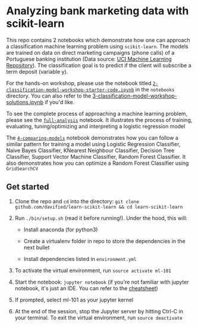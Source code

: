# Analyzing bank marketing data with scikit-learn

This repo contains 2 notebooks which demonstrate how one can approach a classification machine learning problem using `scikit-learn`. The models are trained on data on direct marketing campaigns (phone calls) of a Portuguese banking institution (Data source: [UCI Machine Learning Repository](http://archive.ics.uci.edu/ml/datasets/Bank+Marketing)). The classification goal is to predict if the client will subscribe a term deposit (variable y).

For the hands-on workshop, please use the notebook titled  [`2-classification-model-workshop-starter-code.ipynb`](https://github.com/davified/learn-scikit-learn/blob/master/notebooks/2-classification-model-workshop-starter-code.ipynb) in the `notebooks` directory. You can also refer to the [3-classification-model-workshop-solutions.ipynb](https://github.com/davified/learn-scikit-learn/blob/master/notebooks/3-classification-model-workshop-solutions.ipynb) if you'd like.

To see the complete process of approaching a machine learning problem, please see the [`full-analysis`](https://github.com/davified/learn-scikit-learn/blob/master/notebooks/full-analysis.ipynb) notebook. It illustrates the process of training, evaluating, tuning/optimizing and interpreting a logistic regression model

The [`4-comparing-models`](https://github.com/davified/learn-scikit-learn/blob/master/notebooks/4-comparing-models.ipynb) notebook demonstrates how you can follow a similar pattern for training a model using Logistic Regression Classifier, Naive Bayes Classifier, KNearest Neighbour Classifier, Decision Tree Classifier, Support Vector Machine Classifier, Random Forest Classifier. It also demonstrates how you can optimize a Random Forest Classifier using `GridSearchCV`

## Get started

1. Clone the repo and `cd` into the directory: `git clone github.com/davified/learn-scikit-learn && cd learn-scikit-learn`

2. Run `./bin/setup.sh` (read it before running!). Under the hood, this will:

	- Install anaconda (for python3)

	- Create a virtualenv folder in repo to store the dependencies in the next bullet

	- Install dependencies listed in `environment.yml`

3. To activate the virtual environment, run `source activate ml-101`

4. Start the notebook: `jupyter notebook` (if you're not familiar with jupyter notebook, it's just an IDE. You can refer to the [cheatsheet](https://www.cheatography.com/weidadeyue/cheat-sheets/jupyter-notebook/))

5. If prompted, select ml-101 as your jupyter kernel

6. At the end of the session, stop the Jupyter server by hitting Ctrl-C in your terminal. To exit the virtual environment, run `source deactivate`
